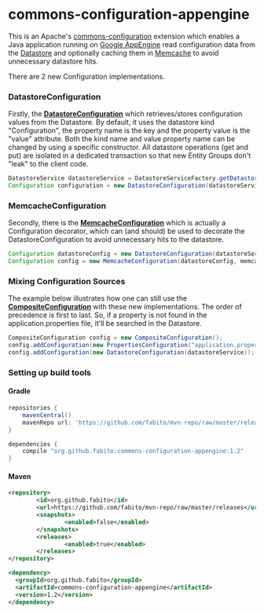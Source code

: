 commons-configuration-appengine
===============================

This is an Apache's [commons-configuration](http://commons.apache.org/proper/commons-configuration/index.html) 
extension which enables a Java application running on [Google AppEngine](https://developers.google.com/appengine/) read configuration data from the [Datastore](https://developers.google.com/appengine/docs/java/datastore/) 
and optionally caching them in [Memcache](https://developers.google.com/appengine/docs/java/memcache/) to avoid unnecessary datastore hits.

There are 2 new Configuration implementations. 

### DatastoreConfiguration

Firstly, the [**DatastoreConfiguration**](https://github.com/fabito/commons-configuration-appengine/blob/master/src/main/java/org/github/fabito/commons/configuration/appengine/DatastoreConfiguration.java) which retrieves/stores configuration values from the Datastore.
By default, it uses the datastore kind "Configuration", the property name is the key and the property value is the "value" attribute. 
Both the kind name and value property name can be changed by using a specific constructor.
All datastore operations (get and put) are isolated in a dedicated transaction so that new Entity Groups don't "leak" to the client code.   

```java
DatastoreService datastoreService = DatastoreServiceFactory.getDatastoreService();
Configuration configuration = new DatastoreConfiguration(datastoreService);
```
### MemcacheConfiguration 

Secondly, there is the [**MemcacheConfiguration**](https://github.com/fabito/commons-configuration-appengine/blob/master/src/main/java/org/github/fabito/commons/configuration/appengine/MemcacheConfiguration.java) 
which is actually a Configuration decorator, which can (and should) be used to decorate the DatastoreConfiguration to avoid unnecessary hits to the datastore.

```java
Configuration datastoreConfig = new DatastoreConfiguration(datastoreService);
Configuration config = new MemcacheConfiguration(datastoreConfig, memcacheService);
```
### Mixing Configuration Sources

The example below illustrates how one can still use the [**CompositeConfiguration**](http://commons.apache.org/proper/commons-configuration/userguide/howto_compositeconfiguration.html#Composite_Configuration_Details)
 with these new implementations. The order of precedence is first to last. So, if a property is not found in the application.properties file, it'll be searched in the Datastore.

```java
CompositeConfiguration config = new CompositeConfiguration();
config.addConfiguration(new PropertiesConfiguration("application.properties"));
config.addConfiguration(new DatastoreConfiguration(datastoreService));
```

### Setting up build tools 


#### Gradle

```groovy
repositories {
    mavenCentral()
    mavenRepo url: 'https://github.com/fabito/mvn-repo/raw/master/releases'
}
```
```groovy
dependencies {
    compile "org.github.fabito:commons-configuration-appengine:1.2"
}
```

#### Maven

```xml
<repository>
        <id>org.github.fabito</id>
        <url>https://github.com/fabito/mvn-repo/raw/master/releases</url>
        <snapshots>
                <enabled>false</enabled>
        </snapshots>
        <releases>
                <enabled>true</enabled>
        </releases>
</repository>
```

```xml
<dependency>
  <groupId>org.github.fabito</groupId>
  <artifactId>commons-configuration-appengine</artifactId>
  <version>1.2</version>
</dependency>
```